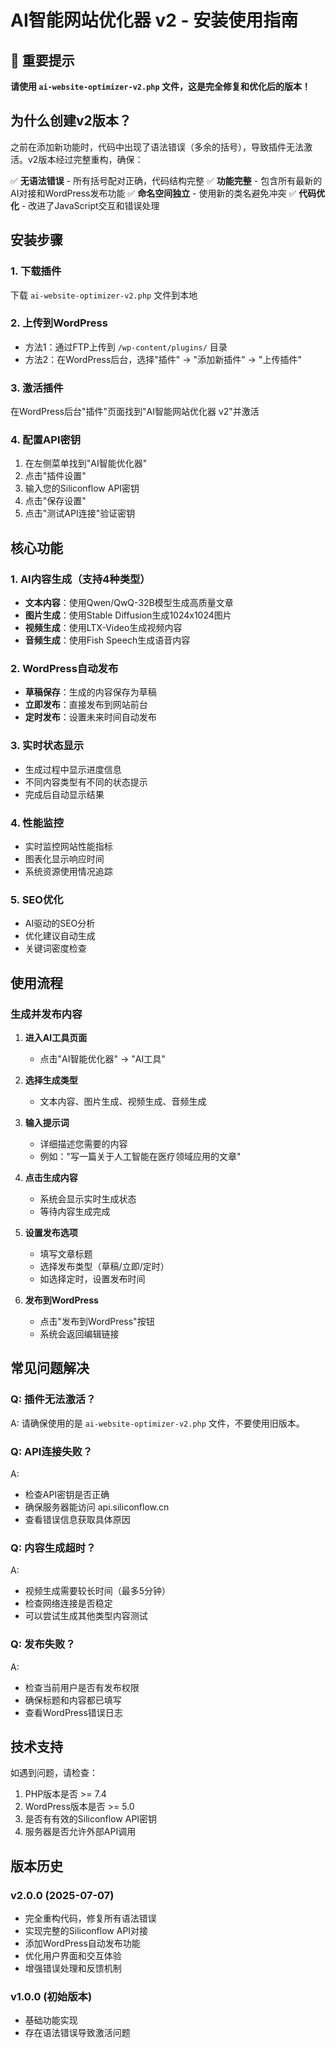 # AI智能网站优化器 v2 - 安装使用指南

## 🎯 重要提示

**请使用 `ai-website-optimizer-v2.php` 文件，这是完全修复和优化后的版本！**

## 为什么创建v2版本？

之前在添加新功能时，代码中出现了语法错误（多余的括号），导致插件无法激活。v2版本经过完整重构，确保：

✅ **无语法错误** - 所有括号配对正确，代码结构完整
✅ **功能完整** - 包含所有最新的AI对接和WordPress发布功能
✅ **命名空间独立** - 使用新的类名避免冲突
✅ **代码优化** - 改进了JavaScript交互和错误处理

## 安装步骤

### 1. 下载插件
下载 `ai-website-optimizer-v2.php` 文件到本地

### 2. 上传到WordPress
- 方法1：通过FTP上传到 `/wp-content/plugins/` 目录
- 方法2：在WordPress后台，选择"插件" → "添加新插件" → "上传插件"

### 3. 激活插件
在WordPress后台"插件"页面找到"AI智能网站优化器 v2"并激活

### 4. 配置API密钥
1. 在左侧菜单找到"AI智能优化器"
2. 点击"插件设置"
3. 输入您的Siliconflow API密钥
4. 点击"保存设置"
5. 点击"测试API连接"验证密钥

## 核心功能

### 1. AI内容生成（支持4种类型）
- **文本内容**：使用Qwen/QwQ-32B模型生成高质量文章
- **图片生成**：使用Stable Diffusion生成1024x1024图片
- **视频生成**：使用LTX-Video生成视频内容
- **音频生成**：使用Fish Speech生成语音内容

### 2. WordPress自动发布
- **草稿保存**：生成的内容保存为草稿
- **立即发布**：直接发布到网站前台
- **定时发布**：设置未来时间自动发布

### 3. 实时状态显示
- 生成过程中显示进度信息
- 不同内容类型有不同的状态提示
- 完成后自动显示结果

### 4. 性能监控
- 实时监控网站性能指标
- 图表化显示响应时间
- 系统资源使用情况追踪

### 5. SEO优化
- AI驱动的SEO分析
- 优化建议自动生成
- 关键词密度检查

## 使用流程

### 生成并发布内容

1. **进入AI工具页面**
   - 点击"AI智能优化器" → "AI工具"

2. **选择生成类型**
   - 文本内容、图片生成、视频生成、音频生成

3. **输入提示词**
   - 详细描述您需要的内容
   - 例如："写一篇关于人工智能在医疗领域应用的文章"

4. **点击生成内容**
   - 系统会显示实时生成状态
   - 等待内容生成完成

5. **设置发布选项**
   - 填写文章标题
   - 选择发布类型（草稿/立即/定时）
   - 如选择定时，设置发布时间

6. **发布到WordPress**
   - 点击"发布到WordPress"按钮
   - 系统会返回编辑链接

## 常见问题解决

### Q: 插件无法激活？
A: 请确保使用的是 `ai-website-optimizer-v2.php` 文件，不要使用旧版本。

### Q: API连接失败？
A: 
- 检查API密钥是否正确
- 确保服务器能访问 api.siliconflow.cn
- 查看错误信息获取具体原因

### Q: 内容生成超时？
A: 
- 视频生成需要较长时间（最多5分钟）
- 检查网络连接是否稳定
- 可以尝试生成其他类型内容测试

### Q: 发布失败？
A: 
- 检查当前用户是否有发布权限
- 确保标题和内容都已填写
- 查看WordPress错误日志

## 技术支持

如遇到问题，请检查：
1. PHP版本是否 >= 7.4
2. WordPress版本是否 >= 5.0
3. 是否有有效的Siliconflow API密钥
4. 服务器是否允许外部API调用

## 版本历史

### v2.0.0 (2025-07-07)
- 完全重构代码，修复所有语法错误
- 实现完整的Siliconflow API对接
- 添加WordPress自动发布功能
- 优化用户界面和交互体验
- 增强错误处理和反馈机制

### v1.0.0 (初始版本)
- 基础功能实现
- 存在语法错误导致激活问题